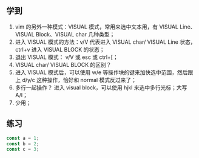## 学到

1. vim 的另外一种模式：VISUAL 模式，常用来选中文本用，有 VISUAL Line、VISUAL Block、VISUAL char 几种类型；
2. 进入 VISUAL 模式的方法：v/V 代表进入 VISUAL char/ VISUAL Line 状态， ctrl+v 进入 VISUAL BLOCK 的状态；
3. 退出 VISUAL 模式： v/V 或 esc 或 ctrl+[；
4. VISUAL char/ VISUAL BLOCK 的区别？
5. 进入 VISUAL 模式后，可以使用 w/e 等操作块的键来加快选中范围，然后跟上 d/y/c 这种操作，恰好和 normal 模式反过来了；
6. 多行一起操作？ 进入 visual block，可以使用 hjkl 来选中多行光标；大写 A/I；
7. 少用；

## 练习

```javascript
const a = 1;
const b = 2;
const c = 3;
```
